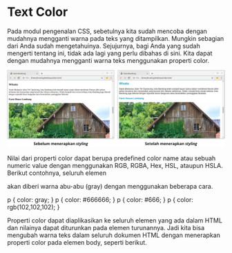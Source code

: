 # Text Color
Pada modul pengenalan CSS, sebetulnya kita sudah mencoba dengan mudahnya mengganti warna pada teks yang ditampilkan. Mungkin sebagian dari Anda sudah mengetahuinya. Sejujurnya, bagi Anda yang sudah mengerti tentang ini, tidak ada lagi yang perlu dibahas di sini. Kita dapat dengan mudahnya mengganti warna teks menggunakan properti color.

![Alt text](image-4.png)

Nilai dari properti color dapat berupa predefined color name atau sebuah numeric value dengan menggunakan RGB, RGBA, Hex, HSL, ataupun HSLA. Berikut contohnya, seluruh elemen <p> akan diberi warna abu-abu (gray) dengan menggunakan beberapa cara.

p { color: gray; }
p { color: #666666; }
p { color: #666; }
p { color: rgb(102,102,102); }

Properti color dapat diaplikasikan ke seluruh elemen yang ada dalam HTML dan nilainya dapat diturunkan pada elemen turunannya. Jadi kita bisa mengubah warna teks dalam seluruh dokumen HTML dengan menerapkan properti color pada elemen body, seperti berikut.